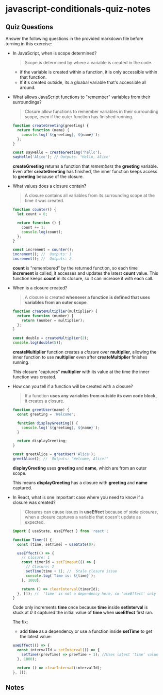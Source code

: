 # javascript-conditionals-quiz-notes

## Quiz Questions

Answer the following questions in the provided markdown file before turning in this exercise:

- In JavaScript, when is scope determined?

  > Scope is determined by where a variable is created in the code.

  - if the variable is created within a function, it is only accessible within that function.
  - If it's created outside, its a gloabal variable that's accessible all around.

- What allows JavaScript functions to "remember" variables from their surroundings?

  > Closure allow functions to remember variables in their surrounding scope, even if the outer function has finished running.

  ```js
  function createGreeting(greeting) {
    return function (name) {
      console.log(`${greeting}, ${name}`);
    };
  }

  const sayHello = createGreeting('hello');
  sayHello('Alice'); // Outputs: "Hello, Alice'
  ```

  **createGreeting** returns a function that _remembers_ the **greeting** variable.
  Even after **createGreeting** has finished, the inner function keeps access to **greeting** because of the closure.

- What values does a closure contain?

  > A closure contains all variables from its surrounding scope at the time it was created.

  ```js
  function counter() {
    let count = 0;

    return function () {
      count += 1;
      console.log(count);
    };
  }

  const increment = counter();
  increment(); //  Outputs: 1
  increment(); //  Outputs: 2
  ```

  **count** is "remembered" by the returned function, so each time **increment** is called, it accesses and updates the latest **count** value.
  This function keeps **count** in its closure, so it can increase it with each call.

- When is a closure created?

  > A closure is created **whenever a function is defined that uses variables from an outer scope**.

  ```js
  function createMultiplier(multiplier) {
    return function (number) {
      return (number = multiplier);
    };
  }

  const double = createMultiplier(2);
  console.log(double(5));
  ```

  **createMultiplier** function creates a _closure_ over **multiplier**, allowing the inner function to use **multiplier** even
  after **createMultiplier** finishes running.

  This closure "captures" **multiplier** with its value at the time the inner function was created.

- How can you tell if a function will be created with a closure?

  > If a function **uses any variables from outside its own code block**, it creates a closure.

  ```js
  function greetUser(name) {
    const greeting = 'Welcome';

    function displayGreeting() {
      console.log(`${greeting}, ${name}`);
    }

    return displayGreeting;
  }

  const greetAlice = greetUser('Alice');
  greetAlice(); //  Outputs: "Welcome, Alice!"
  ```

  **displayGreeting** uses **greeting** and **name**, which are from an outer scope.

  This means **displayGreeting** has a closure with **greeting** and **name** captured.

- In React, what is one important case where you need to know if a closure was created?

  > Closures can cause issues in **useEffect** because of _stale closures_, when a closure captures a variable that doesn't update
  > as expected.

  ```js
  import { useState, useEffect } from 'react';

  function Timer() {
    const [time, setTime] = useState(0);

    useEffect(() => {
      // Closure: 1
      const timerId = setTimeout(() => {
        // Closure: 2
        setTime(time + 1); //  Stale closure issue
        console.log(`Time is: ${time}`);
      }, 1000);

      return () => clearInterval(timerId);
    }, []); //  'time' is not a dependency here, so 'useEffect' only runs once
  }
  ```

  Code only increments **time** once because **time** inside **setInterval** is stuck at _0_
  it captured the initial value of **time** when **useEffect** first ran.

  The fix:

  - add **time** as a dependency or use a function inside **setTime** to get the latest value:

  ```js
  useEffect(() => {
    const intervalId = setInterval(() => {
      setTime((prevTime) => prevTime + 1); //Uses latest 'time' value
    }, 1000);

    return () => clearInterval(intervalId);
  }, []);
  ```

## Notes
